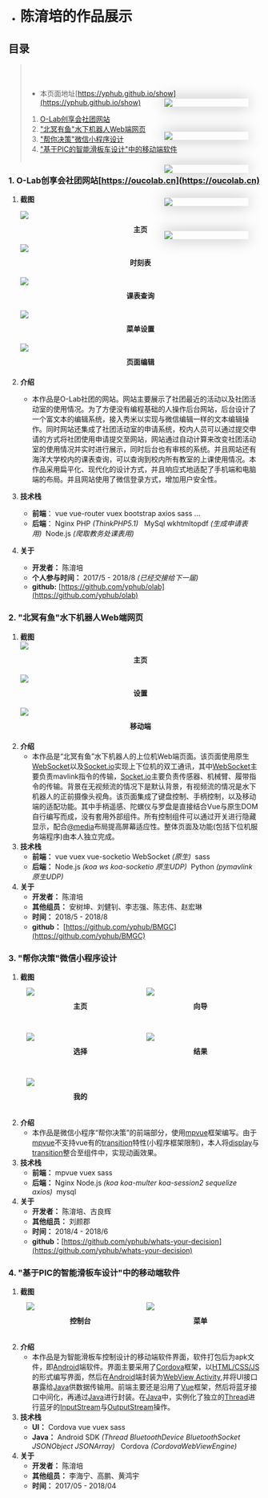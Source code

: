 * # 陈淯培的作品展示

## 目录
> <br></br>
> * 本页面地址[https://yphub.github.io/show](https://yphub.github.io/show)
> 1. [O-Lab创享会社团网站](#first)
> 2. ["北冥有鱼"水下机器人Web端网页](#second)
> 3. ["帮你决策"微信小程序设计](#third)
> 4. ["基于PIC的智能滑板车设计"中的移动端软件](#fourth)
> <br/></br>

<span id="first"></span>
### 1. O-Lab创享会社团网站[https://oucolab.cn](https://oucolab.cn)
1. **截图**
    <div class="table">
        <div class="cp">
            <img src="./oucolab.cn/主页-B.png">
        </div>
        <div class="mb">        
            <img src="./oucolab.cn/主页-M.png">
        </div>        
    </div>    
    <p class="pngd">主页</p>
    
    <div class="table">
        <div class="cp">
            <img src="./oucolab.cn/时刻表-B.png">
        </div>
        <div class="mb">        
            <img src="./oucolab.cn/时刻表-M.png">
        </div>
    </div>
    <p class="pngd">时刻表</p>

    <div class="table">
        <div class="cp">
            <img src="./oucolab.cn/课表-B.png">
        </div>
        <div class="mb">        
            <img src="./oucolab.cn/课表-M.png">
        </div>
    </div>
    <p class="pngd">课表查询</p>

    <div class="table">
        <div class="cp">
            <img src="./oucolab.cn/菜单设置-B.png">
        </div>
        <div class="mb">        
            <img src="./oucolab.cn/菜单设置-M.png">
        </div>
    </div>
    <p class="pngd">菜单设置</p>

    <div class="table">
        <div class="cp">
            <img src="./oucolab.cn/编辑-B.png">
        </div>
        <div class="mb">        
            <img src="./oucolab.cn/编辑-M.png">
        </div>
    </div>
    <p class="pngd">页面编辑</p>    
2. **介绍**
    * 本作品是O-Lab社团的网站。网站主要展示了社团最近的活动以及社团活动室的使用情况。为了方便没有编程基础的人操作后台网站，后台设计了一个富文本的编辑系统，接入秀米以实现与微信编辑一样的文本编辑操作。同时网站还集成了社团活动室的申请系统，校内人员可以通过提交申请的方式将社团使用申请提交至网站，网站通过自动计算来改变社团活动室的使用情况并实时进行展示，同时后台也有审核的系统。并且网站还有海洋大学校内的课表查询，可以查询到校内所有教室的上课使用情况。本作品采用扁平化、现代化的设计方式，并且响应式地适配了手机端和电脑端的布局。并且网站使用了微信登录方式，增加用户安全性。
3. **技术栈**
    * **前端**： vue vue-router vuex bootstrap axios sass ...
    * **后端**： Nginx PHP _(ThinkPHP5.1)_ &nbsp;&nbsp;MySql wkhtmltopdf _(生成申请表用)_&nbsp;&nbsp;Node.js _(爬取教务处课表用)_
4. **关于**
    * **开发者：** 陈淯培
    * **个人参与时间：** 2017/5 - 2018/8 _(已经交接给下一届)_
    * **github:** [https://github.com/yphub/olab](https://github.com/yphub/olab)


<span id="second"></span>
### 2. "北冥有鱼"水下机器人Web端网页
1. **截图**
    <div class="table">
        <div class="cp">    
            <img src="./北冥有鱼/主页.png">            
            <p class="pngd">主页</p>
        </div>
        <div class="cp">    
            <img src="./北冥有鱼/设置.png">            
            <p class="pngd">设置</p>
        </div>
        <div class="cp">    
            <img src="./北冥有鱼/移动.png">            
            <p class="pngd">移动端</p>
        </div>
    </div>
2. **介绍**
    * 本作品是“北冥有鱼”水下机器人的上位机Web端页面。该页面使用原生[WebSocket]()以及[Socket.io]()实现上下位机的双工通讯，其中[WebSocket]()主要负责mavlink指令的传输，[Socket.io]()主要负责传感器、机械臂、履带指令的传输。背景在无视频流的情况下是默认背景，有视频流的情况是水下机器人的正前摄像头视角。该页面集成了键盘控制、手柄控制，以及移动端的适配功能。其中手柄遥感、陀螺仪与罗盘是直接结合Vue与原生DOM自行编写而成，没有套用外部组件。所有控制组件可以通过开关进行隐藏显示，配合[@media]()布局提高屏幕适应性。整体页面及功能(包括下位机服务端程序)由本人独立完成。
3. **技术栈**
    * **前端：** vue vuex vue-socketio WebSocket _(原生)_ &nbsp;sass
    * **后端：** Node.js _(koa ws koa-socketio 原生UDP)_ &nbsp;Python _(pymavlink 原生UDP)_
4. **关于**
    * **开发者：** 陈淯培
    * **其他组员：** 安树坤、刘健钊、李志强、陈志伟、赵宏琳
    * **时间：** 2018/5 - 2018/8
    * **github：** [https://github.com/yphub/BMGC](https://github.com/yphub/BMGC)


<span id="third"></span>
### 3. "帮你决策"微信小程序设计
1. **截图**
    <div class="table">
        <div class="cp cp-m">
            <img src="./帮你决策/主页.jpg">
            <p class="pngd">主页</p>
        </div>
        <div class="cp cp-m">
            <img src="./帮你决策/向导.jpg">
            <p class="pngd">向导</p>
        </div>
        <div class="cp cp-m">
            <img src="./帮你决策/选择.jpg">
            <p class="pngd">选择</p>
        </div>
        <div class="cp cp-m">
            <img src="./帮你决策/结果.jpg">
            <p class="pngd">结果</p>
        </div>
        <div class="cp cp-m">
            <img src="./帮你决策/我的.jpg">
            <p class="pngd">我的</p>
        </div>
    </div>
2. **介绍**
    * 本作品是微信小程序“帮你决策”的前端部分，使用[mpvue]()框架编写。由于[mpvue]()不支持vue有的[transition]()特性(小程序框架限制)，本人将[display]()与[transition]()整合至组件中，实现动画效果。
3. **技术栈**
    * **前端：** mpvue vuex sass
    * **后端：** Nginx Node.js _(koa koa-multer koa-session2 sequelize axios)_&nbsp; mysql
4. **关于**
    * **开发者：** 陈淯培、古良辉
    * **其他组员：** 刘颜郡    
    * **时间：** 2018/4 - 2018/6
    * **github：**[https://github.com/yphub/whats-your-decision](https://github.com/yphub/whats-your-decision)


<span id="fourth"></span>
### 4. "基于PIC的智能滑板车设计"中的移动端软件
1. **截图**
    <div class="table">
        <div class="cp cp-m">
            <img src="./滑板车/控制台.jpg">
            <p class="pngd">控制台</p>
        </div>
        <div class="cp cp-m">
            <img src="./滑板车/菜单.jpg">
            <p class="pngd">菜单</p>
        </div>
    </div>
2. **介绍**
    * 本作品是为智能滑板车控制设计的移动端软件界面，软件打包后为apk文件，即[Android]()端软件。界面主要采用了[Cordova]()框架，以[HTML/CSS/JS]()的形式编写界面，然后在[Android]()端封装为[WebView Activity](),并将UI接口暴露给[Java]()供数据传输用。前端主要还是沿用了[Vue]()框架，然后将蓝牙接口中间化，再通过[Java]()进行封装。在[Java]()中，实例化了独立的[Thread]()进行蓝牙的[InputStream]()与[OutputStream]()操作。
3. **技术栈**
    * **UI：** Cordova vue vuex sass
    * **Java：** Android SDK _(Thread BluetoothDevice BluetoothSocket JSONObject JSONArray)_ &nbsp;&nbsp;Cordova _(CordovaWebViewEngine)_
4. **关于**
    * **开发者：** 陈淯培
    * **其他组员：** 李海宁、高鹏、黄鸿宇
    * **时间：** 2017/05 - 2018/04

<style>
.cp{
    float: left;
    width: 100%;
    height: auto;
}
.cp-m{
    width: 45%;
    padding: 2.5%;
}
.mb{
    float: right;    
    -webkit-box-shadow: 0 0 30px rgba(0,0,0,.3);
    box-shadow: 0 0 30px rgba(0,0,0,.3);
    margin-top: -50%;
    width: 35%;
    margin-right: 5%;
}
.table{
    width: 100%;
    display: table;
    max-width: 620px;
    margin: auto;
}
p.pngd{
    text-align: center;
    margin: 10px;
    font-weight: bold;
    margin-bottom: 20px;
}
</style>